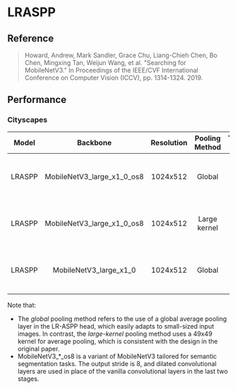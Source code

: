 # LRASPP

## Reference

> Howard, Andrew, Mark Sandler, Grace Chu, Liang-Chieh Chen, Bo Chen, Mingxing Tan, Weijun Wang, et al. "Searching for MobileNetV3." In Proceedings of the IEEE/CVF International Conference on Computer Vision (ICCV), pp. 1314-1324. 2019.

## Performance

### Cityscapes

| Model | Backbone | Resolution | Pooling Method | Training Iters | mIoU | mIoU (flip) | mIoU (ms+flip) | Links |
|:-:|:-:|:-:|:-:|:-:|:-:|:-:|:-:|:-:|
|LRASPP|MobileNetV3_large_x1_0_os8|1024x512|Global|80000|72.33%|72.63%|73.77%|[config](./lraspp_mobilenetv3_cityscapes_1024x512_80k.yml) \| [model](https://paddleseg.bj.bcebos.com/dygraph/cityscapes/lraspp_mobilenetv3_cityscapes_1024x512_80k/model.pdparams) \| [log](https://paddleseg.bj.bcebos.com/dygraph/cityscapes/lraspp_mobilenetv3_cityscapes_1024x512_80k/train.log) \| [vdl](https://paddlepaddle.org.cn/paddle/visualdl/service/app?id=)|
|LRASPP|MobileNetV3_large_x1_0_os8|1024x512|Large kernel|80000|73.19%|73.40%|74.20%|[config](lraspp_mobilenetv3_cityscapes_1024x512_80k_large_kernel.yml) \| [model](https://paddleseg.bj.bcebos.com/dygraph/cityscapes/lraspp_mobilenetv3_cityscapes_1024x512_80k_large_kernel/model.pdparams) \| [log](https://paddleseg.bj.bcebos.com/dygraph/cityscapes/lraspp_mobilenetv3_cityscapes_1024x512_80k_large_kernel/train.log) \| [vdl](https://paddlepaddle.org.cn/paddle/visualdl/service/app?id=)|
|LRASPP|MobileNetV3_large_x1_0|1024x512|Global|80000|70.13%|70.43%|72.12%|[config](lraspp_mobilenetv3_cityscapes_1024x512_80k_os32.yml) \| [model](https://paddleseg.bj.bcebos.com/dygraph/cityscapes/lraspp_mobilenetv3_cityscapes_1024x512_80k_os32/model.pdparams) \| [log](https://paddleseg.bj.bcebos.com/dygraph/cityscapes/lraspp_mobilenetv3_cityscapes_1024x512_80k_os32/train.log) \| [vdl](https://paddlepaddle.org.cn/paddle/visualdl/service/app?id=)|

Note that:
- The *global* pooling method refers to the use of a global average pooling layer in the LR-ASPP head, which easily adapts to small-sized input images. In contrast, the *large-kernel* pooling method uses a 49x49 kernel for average pooling, which is consistent with the design in the original paper.
- MobileNetV3_\*_os8 is a variant of MobileNetV3 tailored for semantic segmentation tasks. The output stride is 8, and dilated convolutional layers are used in place of the vanilla convolutional layers in the last two stages.

